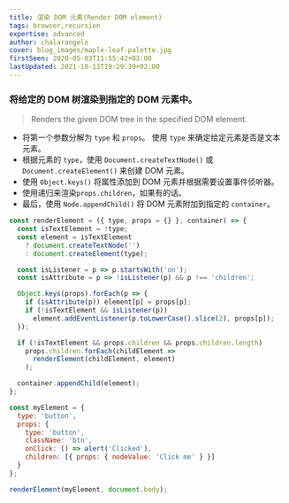 ```yaml
---
title: 渲染 DOM 元素(Render DOM element)
tags: browser,recursion
expertise: advanced
author: chalarangelo
cover: blog_images/maple-leaf-palette.jpg
firstSeen: 2020-05-03T11:55:42+03:00
lastUpdated: 2021-10-13T19:29:39+02:00
---
```


### 将给定的 DOM 树渲染到指定的 DOM 元素中。
> Renders the given DOM tree in the specified DOM element.

- 将第一个参数分解为 `type` 和 `props`。 使用 `type` 来确定给定元素是否是文本元素。
- 根据元素的 `type`，使用 `Document.createTextNode()` 或 `Document.createElement()` 来创建 DOM 元素。
- 使用 `Object.keys()` 将属性添加到 DOM 元素并根据需要设置事件侦听器。
- 使用递归来渲染`props.children`，如果有的话。
- 最后，使用 `Node.appendChild()` 将 DOM 元素附加到指定的 `container`。

```js
const renderElement = ({ type, props = {} }, container) => {
  const isTextElement = !type;
  const element = isTextElement
    ? document.createTextNode('')
    : document.createElement(type);

  const isListener = p => p.startsWith('on');
  const isAttribute = p => !isListener(p) && p !== 'children';

  Object.keys(props).forEach(p => {
    if (isAttribute(p)) element[p] = props[p];
    if (!isTextElement && isListener(p))
      element.addEventListener(p.toLowerCase().slice(2), props[p]);
  });

  if (!isTextElement && props.children && props.children.length)
    props.children.forEach(childElement =>
      renderElement(childElement, element)
    );

  container.appendChild(element);
};
```

```js
const myElement = {
  type: 'button',
  props: {
    type: 'button',
    className: 'btn',
    onClick: () => alert('Clicked'),
    children: [{ props: { nodeValue: 'Click me' } }]
  }
};

renderElement(myElement, document.body);
```
